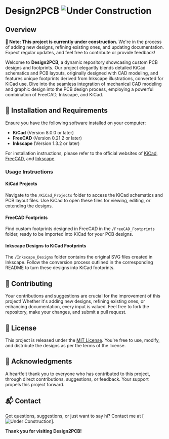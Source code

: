 # Design2PCB ![Under Construction](https://img.shields.io/badge/status-under%20construction-orange)

## Overview
**🚧 Note: This project is currently under construction.** We're in the process of adding new designs, refining existing ones, and updating documentation. Expect regular updates, and feel free to contribute or provide feedback!

Welcome to **Design2PCB**, a dynamic repository showcasing custom PCB designs and footprints. Our project elegantly blends detailed KiCad schematics and PCB layouts, originally designed with CAD modeling, and features unique footprints derived from Inkscape illustrations, converted for KiCad use. Dive into the seamless integration of mechanical CAD modeling and graphic design into the PCB design process, employing a powerful combination of FreeCAD, Inkscape, and KiCad.

## 🔧 Installation and Requirements
Ensure you have the following software installed on your computer:
- **KiCad** (Version 8.0.0 or later)
- **FreeCAD** (Version 0.21.2 or later)
- **Inkscape** (Version 1.3.2 or later)

For installation instructions, please refer to the official websites of [KiCad](https://www.kicad.org/), [FreeCAD](https://www.freecadweb.org/), and [Inkscape](https://inkscape.org/).

### Usage Instructions

#### KiCad Projects
Navigate to the `/KiCad_Projects` folder to access the KiCad schematics and PCB layout files. Use KiCad to open these files for viewing, editing, or extending the designs.

#### FreeCAD Footprints
Find custom footprints designed in FreeCAD in the `/FreeCAD_Footprints` folder, ready to be imported into KiCad for your PCB designs.

#### Inkscape Designs to KiCad Footprints
The `/Inkscape_Designs` folder contains the original SVG files created in Inkscape. Follow the conversion process outlined in the corresponding README to turn these designs into KiCad footprints.

## 🤝 Contributing
Your contributions and suggestions are crucial for the improvement of this project! Whether it's adding new designs, refining existing ones, or enhancing documentation, every input is valued. Feel free to fork the repository, make your changes, and submit a pull request.

## 📜 License
This project is released under the [MIT License](LICENSE). You're free to use, modify, and distribute the designs as per the terms of the license.

## 💖 Acknowledgments
A heartfelt thank you to everyone who has contributed to this project, through direct contributions, suggestions, or feedback. Your support propels this project forward.

## 📬 Contact
Got questions, suggestions, or just want to say hi? Contact me at [![Under Construction](https://img.shields.io/badge/status-under%20construction-orange)].

**Thank you for visiting Design2PCB!**
